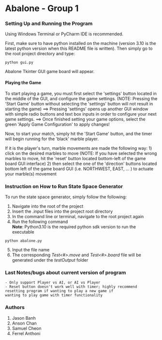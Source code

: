 # Abalone - Group 1
### Setting Up and Running the Program
Using Windows Terminal or PyCharm IDE is recommended.

First, make sure to have python installed on the machine (version 3.10 is the latest python version when this README file is written).
Then simply go to the root project directory and type:

```text
python gui.py
```

Abalone Tkinter GUI game board will appear.

#### Playing the Game
To start playing a game, you must first select the 'settings' button located in the middle of the GUI, and configure 
the game settings.
(NOTE: Pressing the 'Start Game' button without selecting the 'settings' button will not result in starting the game)
    ==> Pressing 'settings' opens up another GUI window with simple radio buttons and text box inputs in order 
    to configure your next game settings.
    ==> Once finished setting your game options, select the green 'Apply Game Configuration' to apply changes!

Now, to start your match, simply hit the 'Start Game' button, and the timer will begin running for the 'black' 
marble player.

If it is the player's turn, marble movements are made the following way:
    1) click on the desired marbles to move
        (NOTE: If you have selected the wrong marbles to move, hit the 'reset' button located bottom-left of the game board GUI interface)
    2) then select the one of the 'direction' buttons located bottom left of the game board GUI (i.e. NORTHWEST, EAST, ... ) to actuate your marble(s) movement


### Instruction on How to Run State Space Generator
To run the state space generator, simply follow the following:
1. Navigate into the root of the project
2. Insert the .input files into the project root directory
3. In the command line or terminal, navigate to the root project again
4. Run the following command\
**Note**: Python3.10 is the required python sdk version to run the executable

```text
python abalone.py
```

5. Input the file name
6. The corresponding *Test<#>.move* and *Test<#>.board* file will be generated under the *testOutput* folder

### Last Notes/bugs about current version of program
    - Only support Player vs AI, or AI vs Player
    - Reset button doesn't work well with timer; highly recommend resetting program if wanting to play a new game if
    wanting to play game with timer functionality

### Authors
1. Jason Banh
2. Anson Chan
3. Samuel Cheon
4. Ferrel Anthoni
